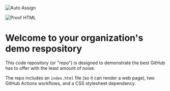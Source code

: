 ![Auto Assign](https://github.com/ultr2ds/demo-repository/actions/workflows/auto-assign.yml/badge.svg)

![Proof HTML](https://github.com/ultr2ds/demo-repository/actions/workflows/proof-html.yml/badge.svg)

# Welcome to your organization's demo respository
This code repository (or "repo") is designed to demonstrate the best GitHub has to offer with the least amount of noise.

The repo includes an `index.html` file (so it can render a web page), two GitHub Actions workflows, and a CSS stylesheet dependency.
